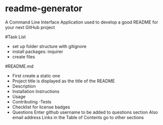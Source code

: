 # readme-generator
A Command Line Interface Application used to develop a good README for your next GitHub project

#Task List
- set up folder structure with gitignore
- install packages: inquirer
- create files

#README.md
- First create a static one
- Project title is displayed as the title of the README
- Description
- Installation Instructions
- Usage
- Contributing
-Tests
- Checklist for license badges
- Questions
    Enter github username to be added to questions section
    Also email address
    Links in the Table of Contents go to other sections
    
